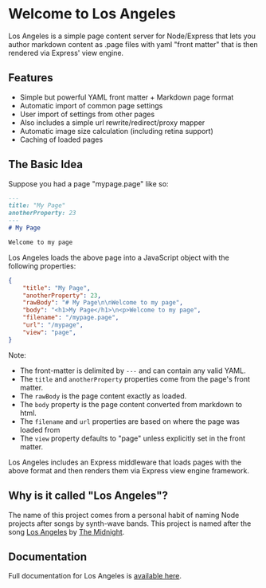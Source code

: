 # Welcome to Los Angeles

Los Angeles is a simple page content server for Node/Express that lets you
author markdown content as .page files with yaml "front matter" that is then
rendered via Express' view engine.

## Features

* Simple but powerful YAML front matter + Markdown page format
* Automatic import of common page settings
* User import of settings from other pages
* Also includes a simple url rewrite/redirect/proxy mapper
* Automatic image size calculation (including retina support)
* Caching of loaded pages

## The Basic Idea

Suppose you had a page "mypage.page" like so:

~~~markdown
---
title: "My Page"
anotherProperty: 23
---
# My Page

Welcome to my page
~~~

Los Angeles loads the above page into a JavaScript object with the following
properties:

~~~json
{
    "title": "My Page",
    "anotherProperty": 23,
    "rawBody": "# My Page\n\nWelcome to my page",
    "body": "<h1>My Page</h1>\n<p>Welcome to my page",
    "filename": "/mypage.page",
    "url": "/mypage",
    "view": "page",
}
~~~

Note: 

* The front-matter is delimited by `---` and can contain any valid YAML.
* The `title` and `anotherProperty` properties come from the page's front matter.
* The `rawBody` is the page content exactly as loaded.
* The `body` property is the page content converted from markdown to html.
* The `filename` and `url` properties are based on where the page was loaded from
* The `view` property defaults to "page" unless explicitly set in the front matter.

Los Angeles includes an Express middleware that loads pages with the above format and then
renders them via Express view engine framework.


## Why is it called "Los Angeles"?

The name of this project comes from a personal habit of naming Node 
projects after songs by synth-wave bands.  This project is named after
the song [Los Angeles](https://open.spotify.com/track/4loXMor75kKVBB03ygwDlh?si=Iggn6ILiQ1aYe8TXoxWfyg)
by [The Midnight](https://www.themidnightofficial.com).

## Documentation

Full documentation for Los Angeles is [available here](https://www.toptensoftware.com/losangeles).